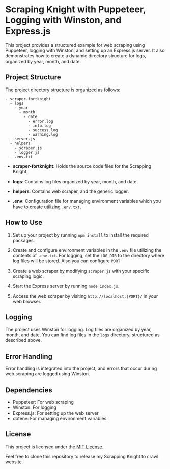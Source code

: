 # Scraping Knight with Puppeteer, Logging with Winston, and Express.js

This project provides a structured example for web scraping using Puppeteer, logging with Winston, and setting up an Express.js server. It also demonstrates how to create a dynamic directory structure for logs, organized by year, month, and date.

## Project Structure

The project directory structure is organized as follows:

```
- scraper-fortknight
  - logs
    - year
      - month
        - date
          - error.log
          - info.log
          - success.log
          - warning.log
  - server.js
  - helpers
    - scraper.js
    - logger.js
  - .env.txt
```

- **scraper-fortknight**: Holds the source code files for the Scrapping Knight

- **logs**: Contains log files organized by year, month, and date.

- **helpers**: Contains web scraper, and the generic logger.

- **.env**: Configuration file for managing environment variables which you have to create utilizing `.env.txt`.

## How to Use

1. Set up your project by running `npm install` to install the required packages.

2. Create and configure environment variables in the `.env` file utilizing the contents of `.env.txt`. For logging, set the `LOG_DIR` to the directory where log files will be stored. Also you can configure `PORT`

3. Create a web scraper by modifying `scraper.js` with your specific scraping logic.

4. Start the Express server by running `node index.js`.

5. Access the web scraper by visiting `http://localhost:{PORT}/` in your web browser.

## Logging

The project uses Winston for logging. Log files are organized by year, month, and date. You can find log files in the `logs` directory, structured as described above.

## Error Handling

Error handling is integrated into the project, and errors that occur during web scraping are logged using Winston.

## Dependencies

- Puppeteer: For web scraping
- Winston: For logging
- Express.js: For setting up the web server
- dotenv: For managing environment variables

## License

This project is licensed under the [MIT License](LICENSE).

Feel free to clone this repository to release my Scrapping  Knight to crawl website.